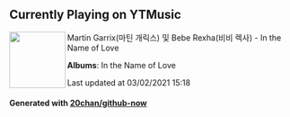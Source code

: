## Currently Playing on YTMusic

[<img align="left" width="100" src="https://lh3.googleusercontent.com/T0aL1fFaI3KJ9cCA464TVKijD7QL_7Ay_qMekoRqSmnY_xW4b1pbbCMtpa54Z_1y1Dtd0Dz52N5cVvA">](https://music.youtube.com/watch?v=4u4d4GWdpo8)

Martin Garrix(마틴 개릭스) 및 Bebe Rexha(비비 렉사) - In the Name of Love

**Albums**: In the Name of Love

Last updated at 03/02/2021 15:18

#### Generated with [20chan/github-now](https://github.com/20chan/github-now)


<!--
**20chan/20chan** is a ✨ _special_ ✨ repository because its `README.md` (this file) appears on your GitHub profile.

Here are some ideas to get you started:

- 🔭 I’m currently working on ...
- 🌱 I’m currently learning ...
- 👯 I’m looking to collaborate on ...
- 🤔 I’m looking for help with ...
- 💬 Ask me about ...
- 📫 How to reach me: ...
- 😄 Pronouns: ...
- ⚡ Fun fact: ...
-->
